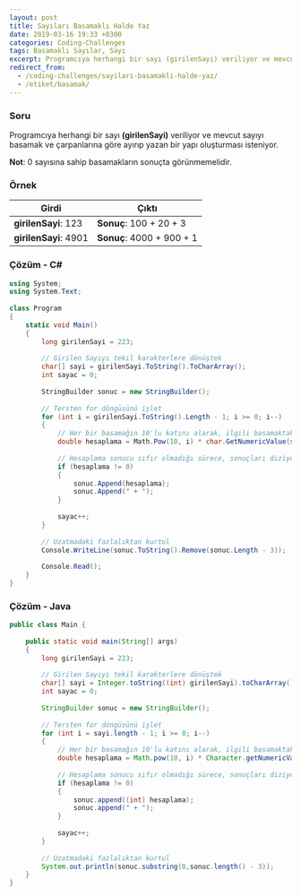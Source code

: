 ```yaml
---
layout: post
title: Sayıları Basamaklı Halde Yaz
date: 2019-03-16 19:33 +0300
categories: Coding-Challenges
tags: Basamaklı Sayılar, Sayı
excerpt: Programcıya herhangi bir sayı (girilenSayi) veriliyor ve mevcut sayıyı basamak ve çarpanlarına göre ayırıp yazan bir yapı oluşturması isteniyor.
redirect_from:
  - /coding-challenges/sayilari-basamakli-halde-yaz/
  - /etiket/basamak/
---
```

### Soru
Programcıya herhangi bir sayı **(girilenSayi)** veriliyor ve mevcut sayıyı basamak ve çarpanlarına göre ayırıp yazan bir yapı oluşturması isteniyor.

**Not**: 0 sayısına sahip basamakların sonuçta görünmemelidir.

### Örnek

| Girdi                 | Çıktı                     |
|-----------------------|---------------------------|
| **girilenSayi**: 123  | **Sonuç**: 100 + 20 + 3   |
| **girilenSayi**: 4901 | **Sonuç**: 4000 + 900 + 1 |

### Çözüm - C#
```csharp
using System;
using System.Text;
 
class Program
{
    static void Main()
    {
        long girilenSayi = 223;
        
        // Girilen Sayıyı tekil karakterlere dönüştek
        char[] sayi = girilenSayi.ToString().ToCharArray();
        int sayac = 0;
 
        StringBuilder sonuc = new StringBuilder();
 
        // Tersten for döngüsünü işlet
        for (int i = girilenSayi.ToString().Length - 1; i >= 0; i--)
        {
            // Her bir basamağın 10'lu katını alarak, ilgili basamaktaki sayıyla çarp
            double hesaplama = Math.Pow(10, i) * char.GetNumericValue(sayi[sayac]);
 
            // Hesaplama sonucu sıfır olmadığı sürece, sonuçları diziye ekle
            if (hesaplama != 0)
            {
                sonuc.Append(hesaplama);
                sonuc.Append(" + ");
            }
 
            sayac++;
        }
 
        // Uzatmadaki fazlalıktan kurtul
        Console.WriteLine(sonuc.ToString().Remove(sonuc.Length - 3));
 
        Console.Read();
    }
}
```

### Çözüm - Java
```java
public class Main {
 
    public static void main(String[] args)
    {
        long girilenSayi = 223;
 
        // Girilen Sayıyı tekil karakterlere dönüştek
        char[] sayi = Integer.toString((int) girilenSayi).toCharArray();
        int sayac = 0;
 
        StringBuilder sonuc = new StringBuilder();
 
        // Tersten for döngüsünü işlet
        for (int i = sayi.length - 1; i >= 0; i--)
        {
            // Her bir basamağın 10'lu katını alarak, ilgili basamaktaki sayıyla çarp
            double hesaplama = Math.pow(10, i) * Character.getNumericValue(sayi[sayac]);
 
            // Hesaplama sonucu sıfır olmadığı sürece, sonuçları diziye ekle
            if (hesaplama != 0)
            {
                sonuc.append((int) hesaplama);
                sonuc.append(" + ");
            }
 
            sayac++;
        }
 
        // Uzatmadaki fazlalıktan kurtul
        System.out.println(sonuc.substring(0,sonuc.length() - 3));
    }
}
```